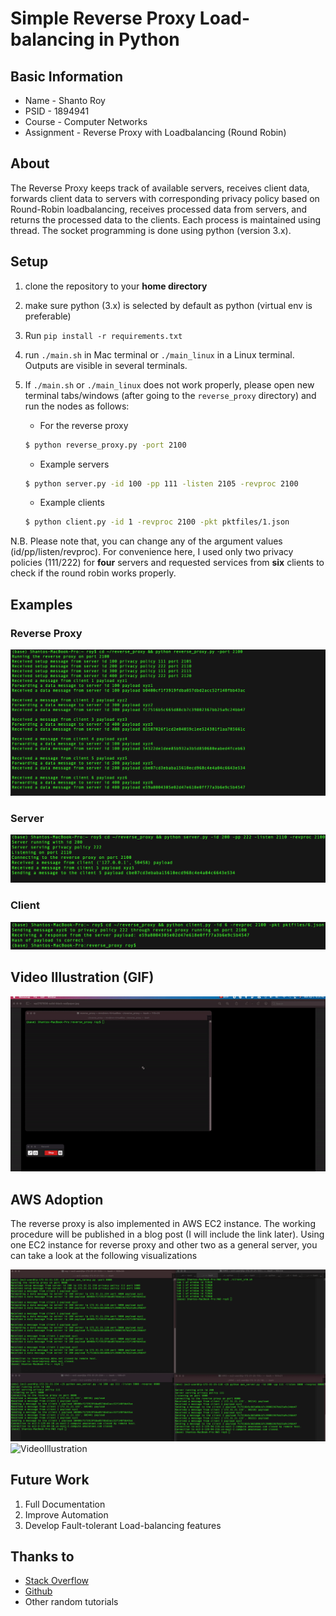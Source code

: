 # Simple Reverse Proxy Load-balancing in Python

## Basic Information
* Name - Shanto Roy
* PSID - 1894941
* Course - Computer Networks
* Assignment - Reverse Proxy with Loadbalancing (Round Robin)

## About
The Reverse Proxy keeps track of available servers, receives client data, forwards client data to servers
with corresponding privacy policy based on Round-Robin loadbalancing, receives processed data from servers, and returns the processed data to the clients. Each process is maintained using thread. The socket programming is done using python (version 3.x).


## Setup
1. clone the repository to your **home directory**
2. make sure python (3.x) is selected by default as python (virtual env is preferable)
3. Run `pip install -r requirements.txt `
4. run `./main.sh` in Mac terminal or `./main_linux` in a Linux terminal. Outputs are visible in several terminals.
5. If `./main.sh` or `./main_linux` does not work properly, please open new terminal tabs/windows (after going to the `reverse_proxy` directory) and run the nodes as follows:

    * For the reverse proxy
    ```sh
    $ python reverse_proxy.py -port 2100
    ```

    * Example servers
    ```sh
    $ python server.py -id 100 -pp 111 -listen 2105 -revproc 2100
    ```

    * Example clients
    ```sh
    $ python client.py -id 1 -revproc 2100 -pkt pktfiles/1.json
    ```

N.B. Please note that, you can change any of the argument values (id/pp/listen/revproc). For convenience here, I used only two privacy policies (111/222) for **four** servers and requested services from **six** clients to check if the round robin works properly.


## Examples
### Reverse Proxy
![Reverse Proxy](./screenshots/rev_proxy.png)

### Server
![Server](./screenshots/server.png)

### Client
![Client](./screenshots/client.png)


## Video Illustration (GIF)
![VideoIllustration](./screenshots/reverse_proxy.gif)


## AWS Adoption
The reverse proxy is also implemented in AWS EC2 instance. The working procedure will
be published in a blog post (I will include the link later). Using one EC2 instance
for reverse proxy and other two as a general server, you can take a look at the 
following visualizations

![image](./AWS-EC2-Adoption/screenshots/aws-EC2-reverse-proxy-demo.png)
![VideoIllustration](./AWS-EC2-Adoption/screenshots/aws-EC2-reverse-proxy-demo.gif)



## Future Work
1. Full Documentation
2. Improve Automation
3. Develop Fault-tolerant Load-balancing features


## Thanks to
* [Stack Overflow](https://stackoverflow.com/)
* [Github](https://github.com)
* Other random tutorials
